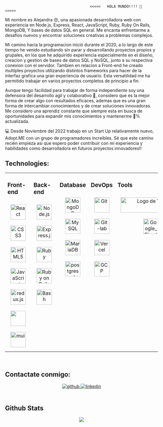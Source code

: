                                            <<<<<   HOLA MUNDO!!!! 👋   >>>>>

Mi nombre es Alejandra 😍, una apasionada desarrolladora web con experiencia en Node.js, Express, React, JavaScript, Ruby, Ruby On Rails, MongoDB, Y bases de datos SQL en general. Me encanta enfrentarme a desafios nuevos y encontrar soluciones creativas a problemas complejos.

Mi camino hacia la programacion inició durante el 2020, a lo largo de este tiempo he venido estudiando sin parar y desarrollando proyectos propios y grupales, en los que he adquirido experiencia especialmente en el diseño, creacion y gestion de bases de datos SQL y NoSQL, junto a su respectiva conexion con el servidor. Tambien en relacion a Front-end he creado multiples proyectos utilizando distintos frameworks para hacer de la interfaz grafica una gran experiencia de usuario. Esta versatilidad me ha permitido trabajar en varios proyectos completos de principio a fin.

Aunque tengo facilidad para trabajar de forma independiente soy una defensora del desarrollo agil y colaborativo 💛, considero que es la mejor forma de crear algo con resultados eficaces, ademas que es una gran forma de intercambiar conocimientos y de crear soluciones innovadoras. Me considero una aprendiz constante que siempre esta en busca de oportunidades para expandir mis conocimientos y mantenerme 💯% actualizada.

💻 Desde Noviembre del 2022 trabajo en un Start Up relativamente nuevo, Adopt.ME con un grupo de programadores increibles. Sé que este camino recién empieza asi que espero poder contribuir con mi experiencia y habilidades como desarrolladora en futuros proyectos innovadores!! 


## Technologies:
<table>
  <tr>
    <td valign="top" width="25%" text-align="center">

### Front-end  
<div align="center">  
  
<a href="https://reactjs.org/" target="_blank">
 <img style="margin: 10px" src="https://profilinator.rishav.dev/skills-assets/react-original-wordmark.svg" alt="React" height="50" />
</a>  
 
<a href="https://www.w3schools.com/css/" target="_blank">
 <img style="margin: 10px" src="https://profilinator.rishav.dev/skills-assets/css3-original-wordmark.svg" alt="CSS3" height="50" />
</a>  
  
<a href="https://en.wikipedia.org/wiki/HTML5" target="_blank">
 <img style="margin: 10px" src="https://profilinator.rishav.dev/skills-assets/html5-original-wordmark.svg" alt="HTML5" height="50" />
</a>  
  
<a href="https://www.javascript.com/" target="_blank">
 <img style="margin: 10px" src="https://profilinator.rishav.dev/skills-assets/javascript-original.svg" alt="JavaScript" height="50" />
</a>  

<a href="https://redux.js.org/" target="_blank">
 <img style="margin: 10px" src="https://redux.js.org/img/redux-logo-landscape.png" alt="redux.js" height="50" />
</a> 

<a href="https://getbootstrap.com/docs/5.0/getting-started/introduction/" target="_blank">
 <img style="margin: 10px" src="https://upload.wikimedia.org/wikipedia/commons/thumb/b/b2/Bootstrap_logo.svg/200px-Bootstrap_logo.svg.png" height="50" />
</a> 

<a href="https://mui.com/" target="_blank">
 <img style="margin: 10px" src="https://mui.com/static/logo.png" alt="mui" height="50" />
</a> 

</div>

</td>
<td valign="top" width="25%" text-align="center">


### Back-end  
<div align="center">  
 
<a href="https://nodejs.org/" target="_blank">
 <img style="margin: 10px" src="https://profilinator.rishav.dev/skills-assets/nodejs-original-wordmark.svg" alt="Node.js" height="50" />
</a>  
  
<a href="https://expressjs.com/" target="_blank">
 <img style="margin: 10px" src="https://profilinator.rishav.dev/skills-assets/express-original-wordmark.svg" alt="Express.js" height="50" />
</a> 

<a href="https://www.ruby-lang.org/es/" target="_blank">
 <img style="margin: 10px" src="https://w7.pngwing.com/pngs/535/618/png-transparent-ruby-on-rails-computer-programming-programming-language-ruby-angle-rectangle-logo.png" alt="Ruby" height="50" />
</a> 

<a href="https://rubyonrails.org/" target="_blank">
 <img style="margin: 10px" src="https://encrypted-tbn0.gstatic.com/images?q=tbn:ANd9GcQ0WXmxKDNHfB5Rf5w1fDBEZKoB6W7CDbNB8dRnzG2G&s" alt="Ruby on Rails" height="50" />
</a> 

<a href="https://www.gnu.org/software/bash/" target="_blank">
 <img style="margin: 10px" src="https://profilinator.rishav.dev/skills-assets/gnu_bash-icon.svg" alt="Bash" height="50" />
</a>   

</div>

</td>
<td valign="top" width="25%" text-align="center">

### Database 
<div align="center">  
 
<a href="https://www.mongodb.com/" target="_blank">
 <img style="margin: 10px" src="https://profilinator.rishav.dev/skills-assets/mongodb-original-wordmark.svg" alt="MongoDB" height="50" />
</a> 

<a href="https://www.mysql.com/" target="_blank">
 <img style="margin: 10px" src="https://www.mysql.com/common/logos/logo-mysql-170x115.png" alt="MySQL" height="50" />
</a>

<a href="https://mariadb.org/" target="_blank">
 <img style="margin: 10px" src="https://profilinator.rishav.dev/skills-assets/mariadb.png" alt="MariaDB" height="50" />
</a> 
 
<a href="https://www.postgresql.org/" target="_blank">
 <img style="margin: 10px" src="https://www.postgresql.org/media/img/about/press/elephant.png" alt="postgresql" height="50" />
</a> 

 
</div>

</td>
<td valign="top" width="25%" text-align="center">

### DevOps  
<div align="center">  
  
<a href="https://github.com/" target="_blank">
 <img style="margin: 10px" src="https://profilinator.rishav.dev/skills-assets/git-scm-icon.svg" alt="Git" height="50" />
</a> 

<a href="https://about.gitlab.com/" target="_blank">
 <img style="margin: 10px" src="https://profilinator.rishav.dev/skills-assets/gitlab.svg" alt="Git-lab" height="50" />
</a> 

<a href="https://vercel.com/" target="_blank">
 <img style="margin: 10px" src="https://assets.vercel.com/image/upload/v1607554385/repositories/vercel/logo.png" alt="Vercel" height="50" />
</a>  

<a href="https://cloud.google.com/" target="_blank">
 <img style="margin: 10px" src="https://profilinator.rishav.dev/skills-assets/google_cloud-icon.svg" alt="GCP" height="50" />
</a>  
   

  
</div>

</td>
<td valign="top" width="25%" text-align="center"> 
  

### Tools
<div align="center">  

<a href="https://trello.com/home" target="_blank">
 <img style="margin: 10px" src="https://a.trellocdn.com/prgb/dist/images/header-logo-2x.01ef898811a879595cea.png" alt="Logo de Trello" width="200" style="filter: brightness(30%);" alt="Trello" height="50" />
</a>  
   
<a href="https://docs.google.com/spreadsheets/u/0/" target="_blank">
 <img style="margin: 10px" src="https://www.gstatic.com/images/branding/product/1x/apps_script_48dp.png" alt="Google_Sheets" height="50" />
</a> 


  
</div>

</td></tr></table>  

<br/>  




## Contactate conmigo:  
<div align="center">
<a href="https://github.com/Alejandraaragon" target="_blank">
<img src=https://img.shields.io/badge/github-%2324292e.svg?&style=for-the-badge&logo=github&logoColor=white alt=github style="margin-bottom: 5px;" />
</a>


<a href="https://www.linkedin.com/in/alejandra-aragon-6a07541a4/" target="_blank">
<img src=https://img.shields.io/badge/linkedin-%231E77B5.svg?&style=for-the-badge&logo=linkedin&logoColor=white alt=linkedin style="margin-bottom: 5px;" />
</a>
 
</div>  
  

<br/>  


## Github Stats  
<div align="center"><img src="https://github-readme-stats.vercel.app/api?username=Alejandraaragon&show_icons=true&count_private=true&hide_border=true" align="center" /></div>  

<br/>  








